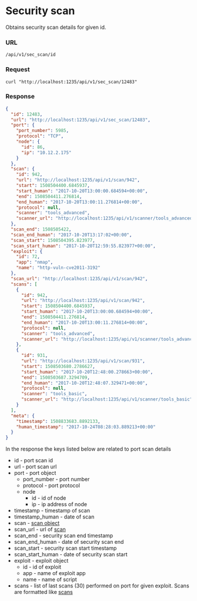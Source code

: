 # Security scan

Obtains security scan details for given id.

### URL

```
/api/v1/sec_scan/id
```

### Request

```
curl "http://localhost:1235/api/v1/sec_scan/12483"
```

### Response

```json
{
  "id": 12483,
  "url": "http://localhost:1235/api/v1/sec_scan/12483",
  "port": {
    "port_number": 5985,
    "protocol": "TCP",
    "node": {
      "id": 86,
      "ip": "10.12.2.175"
    }
  },
  "scan": {
    "id": 942,
    "url": "http://localhost:1235/api/v1/scan/942",
    "start": 1508504400.6845937,
    "start_human": "2017-10-20T13:00:00.684594+00:00",
    "end": 1508504411.276814,
    "end_human": "2017-10-20T13:00:11.276814+00:00",
    "protocol": null,
    "scanner": "tools_advanced",
    "scanner_url": "http://localhost:1235/api/v1/scanner/tools_advanced"
  },
  "scan_end": 1508505422,
  "scan_end_human": "2017-10-20T13:17:02+00:00",
  "scan_start": 1508504395.823977,
  "scan_start_human": "2017-10-20T12:59:55.823977+00:00",
  "exploit": {
    "id": 72,
    "app": "nmap",
    "name": "http-vuln-cve2011-3192"
  },
  "scan_url": "http://localhost:1235/api/v1/scan/942",
  "scans": [
    {
      "id": 942,
      "url": "http://localhost:1235/api/v1/scan/942",
      "start": 1508504400.6845937,
      "start_human": "2017-10-20T13:00:00.684594+00:00",
      "end": 1508504411.276814,
      "end_human": "2017-10-20T13:00:11.276814+00:00",
      "protocol": null,
      "scanner": "tools_advanced",
      "scanner_url": "http://localhost:1235/api/v1/scanner/tools_advanced"
    },
    {
      "id": 931,
      "url": "http://localhost:1235/api/v1/scan/931",
      "start": 1508503680.2786627,
      "start_human": "2017-10-20T12:48:00.278663+00:00",
      "end": 1508503687.3294709,
      "end_human": "2017-10-20T12:48:07.329471+00:00",
      "protocol": null,
      "scanner": "tools_basic",
      "scanner_url": "http://localhost:1235/api/v1/scanner/tools_basic"
    }
  ],
  "meta": {
    "timestamp": 1508833683.8892133,
    "human_timestamp": "2017-10-24T08:28:03.889213+00:00"
  }
}
```

In the response the keys listed below are related to port scan details

* id - port scan id
* url - port scan url
* port - port object
    * port_number - port number
    * protocol - port protocol
    * node
        * id - id of node
        * ip - ip address of node
* timestamp - timestamp of scan
* timestamp_human - date of scan
* scan - [scan object](scans.md)
* scan_url - url of [scan](scan.md)
* scan_end - security scan end timestamp
* scan_end_human - date of security  scan end
* scan_start - security scan start timestamp
* scan_start_human - date of security scan start
* exploit - exploit object
    * id - id of exploit
    * app - name of exploit app
    * name - name of script
* scans - list of last scans (30) performed on port for given exploit. Scans are formatted like [scans](scans.md)
